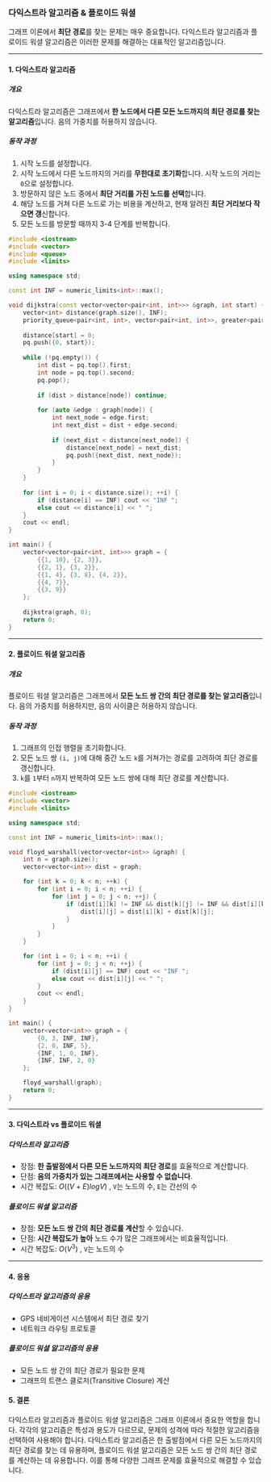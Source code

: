 ### 다익스트라 알고리즘 & 플로이드 워셜
그래프 이론에서 **최단 경로**를 찾는 문제는 매우 중요합니다. 다익스트라 알고리즘과 플로이드 워셜 알고리즘은 이러한 문제를 해결하는 대표적인 알고리즘입니다.



***



#### 1. 다익스트라 알고리즘
##### 개요
다익스트라 알고리즘은 그래프에서 **한 노드에서 다른 모든 노드까지의 최단 경로를 찾는 알고리즘**입니다. 음의 가중치를 허용하지 않습니다.
##### 동작 과정
1. 시작 노드를 설정합니다.
2. 시작 노드에서 다른 노드까지의 거리를 **무한대로 초기화**합니다. 시작 노드의 거리는 `0`으로 설정합니다.
3. 방문하지 않은 노드 중에서 **최단 거리를 가진 노드를 선택**합니다.
4. 해당 노드를 거쳐 다른 노드로 가는 비용을 계산하고, 현재 알려진 **최단 거리보다 작으면 갱**신합니다.
5. 모든 노드를 방문할 때까지 3-4 단계를 반복합니다.

```cpp
#include <iostream>
#include <vector>
#include <queue>
#include <limits>

using namespace std;

const int INF = numeric_limits<int>::max();

void dijkstra(const vector<vector<pair<int, int>>> &graph, int start) {
    vector<int> distance(graph.size(), INF);
    priority_queue<pair<int, int>, vector<pair<int, int>>, greater<pair<int, int>>> pq;
    
    distance[start] = 0;
    pq.push({0, start});
    
    while (!pq.empty()) {
        int dist = pq.top().first;
        int node = pq.top().second;
        pq.pop();
        
        if (dist > distance[node]) continue;
        
        for (auto &edge : graph[node]) {
            int next_node = edge.first;
            int next_dist = dist + edge.second;
            
            if (next_dist < distance[next_node]) {
                distance[next_node] = next_dist;
                pq.push({next_dist, next_node});
            }
        }
    }
    
    for (int i = 0; i < distance.size(); ++i) {
        if (distance[i] == INF) cout << "INF ";
        else cout << distance[i] << " ";
    }
    cout << endl;
}

int main() {
    vector<vector<pair<int, int>>> graph = {
        {{1, 10}, {2, 3}},
        {{2, 1}, {3, 2}},
        {{1, 4}, {3, 8}, {4, 2}},
        {{4, 7}},
        {{3, 9}}
    };
    
    dijkstra(graph, 0);
    return 0;
}
```




***




#### 2. 플로이드 워셜 알고리즘
##### 개요
플로이드 워셜 알고리즘은 그래프에서 **모든 노드 쌍 간의 최단 경로를 찾는 알고리즘**입니다. 음의 가중치를 허용하지만, 음의 사이클은 허용하지 않습니다.
##### 동작 과정
1. 그래프의 인접 행렬을 초기화합니다.
2. 모든 노드 쌍 `(i, j)`에 대해 중간 노드 `k`를 거쳐가는 경로를 고려하여 최단 경로를 갱신합니다.
3. `k`를 `1`부터 `n`까지 반복하여 모든 노드 쌍에 대해 최단 경로를 계산합니다.

```cpp
#include <iostream>
#include <vector>
#include <limits>

using namespace std;

const int INF = numeric_limits<int>::max();

void floyd_warshall(vector<vector<int>> &graph) {
    int n = graph.size();
    vector<vector<int>> dist = graph;

    for (int k = 0; k < n; ++k) {
        for (int i = 0; i < n; ++i) {
            for (int j = 0; j < n; ++j) {
                if (dist[i][k] != INF && dist[k][j] != INF && dist[i][k] + dist[k][j] < dist[i][j]) {
                    dist[i][j] = dist[i][k] + dist[k][j];
                }
            }
        }
    }

    for (int i = 0; i < n; ++i) {
        for (int j = 0; j < n; ++j) {
            if (dist[i][j] == INF) cout << "INF ";
            else cout << dist[i][j] << " ";
        }
        cout << endl;
    }
}

int main() {
    vector<vector<int>> graph = {
        {0, 3, INF, INF},
        {2, 0, INF, 5},
        {INF, 1, 0, INF},
        {INF, INF, 2, 0}
    };

    floyd_warshall(graph);
    return 0;
}

```




***




#### 3. 다익스트라 vs 플로이드 워셜
##### 다익스트라 알고리즘
* 장점: **한 출발점에서 다른 모든 노드까지의 최단 경로**를 효율적으로 계산합니다.
* 단점: **음의 가중치가 있는 그래프에서는 사용할 수 없습니다**.
* 시간 복잡도: $O((V + E) log V)$ , `V`는 노드의 수, `E`는 간선의 수

##### 플로이드 워셜 알고리즘
* 장점: **모든 노드 쌍 간의 최단 경로를 계산**할 수 있습니다.
* 단점: **시간 복잡도가 높아** 노드 수가 많은 그래프에서는 비효율적입니다.
* 시간 복잡도: $O(V^3)$ , `V`는 노드의 수




***




#### 4. 응용

##### 다익스트라 알고리즘의 응용
* GPS 네비게이션 시스템에서 최단 경로 찾기
* 네트워크 라우팅 프로토콜

##### 플로이드 워셜 알고리즘의 응용
* 모든 노드 쌍 간의 최단 경로가 필요한 문제
* 그래프의 트랜스 클로저(Transitive Closure) 계산

#### 5. 결론
다익스트라 알고리즘과 플로이드 워셜 알고리즘은 그래프 이론에서 중요한 역할을 합니다. 각각의 알고리즘은 특성과 용도가 다르므로, 문제의 성격에 따라 적절한 알고리즘을 선택하여 사용해야 합니다. 다익스트라 알고리즘은 한 출발점에서 다른 모든 노드까지의 최단 경로를 찾는 데 유용하며, 플로이드 워셜 알고리즘은 모든 노드 쌍 간의 최단 경로를 계산하는 데 유용합니다. 이를 통해 다양한 그래프 문제를 효율적으로 해결할 수 있습니다.
